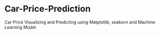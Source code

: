# Car-Price-Prediction
Car Price Visualizing and Predicting using Matplotlib,  seaborn and Machine Learning Model
